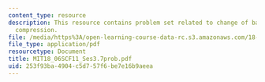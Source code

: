 ```yaml
---
content_type: resource
description: This resource contains problem set related to change of basis; image
  compression.
file: /media/https%3A/open-learning-course-data-rc.s3.amazonaws.com/18-06sc-linear-algebra-fall-2011/253f93ba4904c5d757f6be7e16b9aeea_MIT18_06SCF11_Ses3.7prob.pdf
file_type: application/pdf
resourcetype: Document
title: MIT18_06SCF11_Ses3.7prob.pdf
uid: 253f93ba-4904-c5d7-57f6-be7e16b9aeea
---
```

